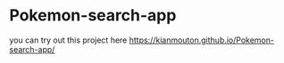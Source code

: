 # Pokemon-search-app

you can try out this project here https://kianmouton.github.io/Pokemon-search-app/
